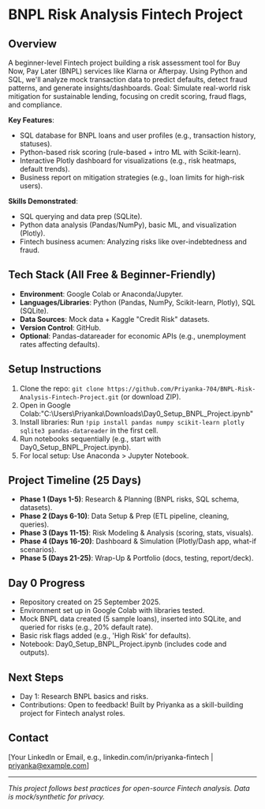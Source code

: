 # BNPL Risk Analysis Fintech Project

## Overview
A beginner-level Fintech project building a risk assessment tool for Buy Now, Pay Later (BNPL) services like Klarna or Afterpay. Using Python and SQL, we'll analyze mock transaction data to predict defaults, detect fraud patterns, and generate insights/dashboards. Goal: Simulate real-world risk mitigation for sustainable lending, focusing on credit scoring, fraud flags, and compliance.

**Key Features**:
- SQL database for BNPL loans and user profiles (e.g., transaction history, statuses).
- Python-based risk scoring (rule-based + intro ML with Scikit-learn).
- Interactive Plotly dashboard for visualizations (e.g., risk heatmaps, default trends).
- Business report on mitigation strategies (e.g., loan limits for high-risk users).

**Skills Demonstrated**:
- SQL querying and data prep (SQLite).
- Python data analysis (Pandas/NumPy), basic ML, and visualization (Plotly).
- Fintech business acumen: Analyzing risks like over-indebtedness and fraud.

## Tech Stack (All Free & Beginner-Friendly)
- **Environment**: Google Colab or Anaconda/Jupyter.
- **Languages/Libraries**: Python (Pandas, NumPy, Scikit-learn, Plotly), SQL (SQLite).
- **Data Sources**: Mock data + Kaggle "Credit Risk" datasets.
- **Version Control**: GitHub.
- **Optional**: Pandas-datareader for economic APIs (e.g., unemployment rates affecting defaults).

## Setup Instructions
1. Clone the repo: `git clone https://github.com/Priyanka-704/BNPL-Risk-Analysis-Fintech-Project.git` (or download ZIP).
2. Open in Google Colab:"C:\Users\Priyanka\Downloads\Day0_Setup_BNPL_Project.ipynb"
3. Install libraries: Run `!pip install pandas numpy scikit-learn plotly sqlite3 pandas-datareader` in the first cell.
4. Run notebooks sequentially (e.g., start with Day0_Setup_BNPL_Project.ipynb).
5. For local setup: Use Anaconda > Jupyter Notebook.

## Project Timeline (25 Days)
- **Phase 1 (Days 1-5)**: Research & Planning (BNPL risks, SQL schema, datasets).
- **Phase 2 (Days 6-10)**: Data Setup & Prep (ETL pipeline, cleaning, queries).
- **Phase 3 (Days 11-15)**: Risk Modeling & Analysis (scoring, stats, visuals).
- **Phase 4 (Days 16-20)**: Dashboard & Simulation (Plotly/Dash app, what-if scenarios).
- **Phase 5 (Days 21-25)**: Wrap-Up & Portfolio (docs, testing, report/deck).

## Day 0 Progress
- Repository created on 25 September 2025.
- Environment set up in Google Colab with libraries tested.
- Mock BNPL data created (5 sample loans), inserted into SQLite, and queried for risks (e.g., 20% default rate).
- Basic risk flags added (e.g., 'High Risk' for defaults).
- Notebook: Day0_Setup_BNPL_Project.ipynb (includes code and outputs).

## Next Steps
- Day 1: Research BNPL basics and risks.
- Contributions: Open to feedback! Built by Priyanka as a skill-building project for Fintech analyst roles.

## Contact
[Your LinkedIn or Email, e.g., linkedin.com/in/priyanka-fintech | priyanka@example.com]

---
*This project follows best practices for open-source Fintech analysis. Data is mock/synthetic for privacy.*
